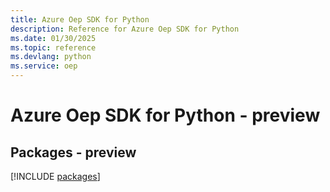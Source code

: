 ```yaml
---
title: Azure Oep SDK for Python
description: Reference for Azure Oep SDK for Python
ms.date: 01/30/2025
ms.topic: reference
ms.devlang: python
ms.service: oep
---
```

# Azure Oep SDK for Python - preview
## Packages - preview
[!INCLUDE [packages](oep-index.md)]